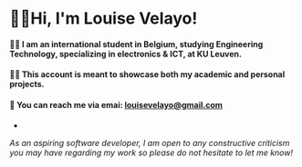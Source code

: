 # 🙋‍♂️Hi, I'm Louise Velayo!

#### 👨‍🎓 I am an international student in Belgium, studying Engineering Technology, specializing in electronics & ICT, at KU Leuven.

#### 👨‍💻 This account is meant to showcase both my academic and personal projects.

#### 📨 You can reach me via emai: louisevelayo@gmail.com

-

*As an aspiring software developer, I am open to any constructive criticism you may have regarding my work so please do not hesitate to let me know!*

